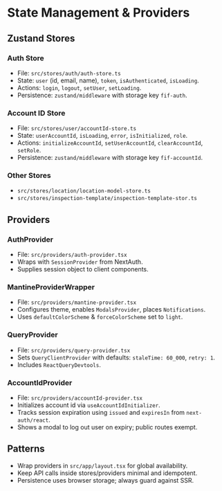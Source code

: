# State Management & Providers

## Zustand Stores

### Auth Store

- File: `src/stores/auth/auth-store.ts`
- State: `user` (id, email, name), `token`, `isAuthenticated`, `isLoading`.
- Actions: `login`, `logout`, `setUser`, `setLoading`.
- Persistence: `zustand/middleware` with storage key `fif-auth`.

### Account ID Store

- File: `src/stores/user/accountId-store.ts`
- State: `userAccountId`, `isLoading`, `error`, `isInitialized`, `role`.
- Actions: `initializeAccountId`, `setUserAccountId`, `clearAccountId`, `setRole`.
- Persistence: `zustand/middleware` with storage key `fif-accountId`.

### Other Stores

- `src/stores/location/location-model-store.ts`
- `src/stores/inspection-template/inspection-template-stor.ts`

## Providers

### AuthProvider

- File: `src/providers/auth-provider.tsx`
- Wraps with `SessionProvider` from NextAuth.
- Supplies session object to client components.

### MantineProviderWrapper

- File: `src/providers/mantine-provider.tsx`
- Configures theme, enables `ModalsProvider`, places `Notifications`.
- Uses `defaultColorScheme` & `forceColorScheme` set to `light`.

### QueryProvider

- File: `src/providers/query-provider.tsx`
- Sets `QueryClientProvider` with defaults: `staleTime: 60_000`, `retry: 1`.
- Includes `ReactQueryDevtools`.

### AccountIdProvider

- File: `src/providers/accountId-provider.tsx`
- Initializes account id via `useAccountIdInitializer`.
- Tracks session expiration using `issued` and `expiresIn` from `next-auth/react`.
- Shows a modal to log out user on expiry; public routes exempt.

## Patterns

- Wrap providers in `src/app/layout.tsx` for global availability.
- Keep API calls inside stores/providers minimal and idempotent.
- Persistence uses browser storage; always guard against SSR.